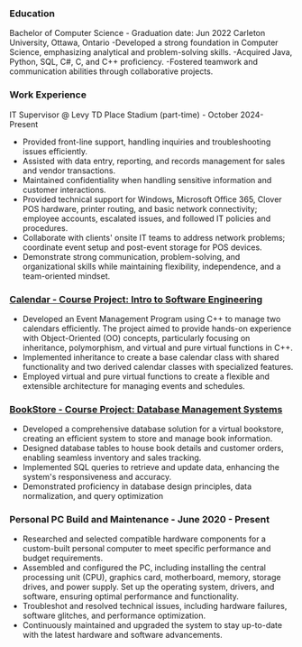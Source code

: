 ### Education
Bachelor of Computer Science - Graduation date: Jun 2022
Carleton University, Ottawa, Ontario
-Developed a strong foundation in Computer Science, emphasizing analytical and problem-solving skills.
-Acquired Java, Python, SQL, C#, C, and C++ proficiency.
-Fostered teamwork and communication abilities through collaborative projects.


### Work Experience
IT Supervisor @ Levy TD Place Stadium (part-time) - October 2024- Present
- Provided front-line support, handling inquiries and troubleshooting issues efficiently.
- Assisted with data entry, reporting, and records management for sales and vendor transactions.
- Maintained confidentiality when handling sensitive information and customer interactions.
- Provided technical support for Windows, Microsoft Office 365, Clover POS hardware, printer routing, and basic network connectivity; employee accounts, escalated issues, and followed IT policies and procedures.
- Collaborate with clients' onsite IT teams to address network problems; coordinate event setup and post-event storage for POS devices.
- Demonstrate strong communication, problem-solving, and organizational skills while maintaining flexibility, independence, and a team-oriented mindset.

### [Calendar - Course Project: Intro to Software Engineering](https://github.com/BruleeTea/Calendar)
- Developed an Event Management Program using C++ to manage two calendars efficiently. The project aimed to provide hands-on experience with Object-Oriented (OO) concepts, particularly focusing on inheritance, polymorphism, and virtual and pure virtual functions in C++.
- Implemented inheritance to create a base calendar class with shared functionality and two derived calendar classes with specialized features.
- Employed virtual and pure virtual functions to create a flexible and extensible architecture for managing events and schedules.

### [BookStore - Course Project: Database Management Systems](https://github.com/BruleeTea/Book-store)
- Developed a comprehensive database solution for a virtual bookstore, creating an efficient system to store and manage book information.
- Designed database tables to house book details and customer orders, enabling seamless inventory and sales tracking.
- Implemented SQL queries to retrieve and update data, enhancing the system's responsiveness and accuracy.
- Demonstrated proficiency in database design principles, data normalization, and query optimization

### Personal PC Build and Maintenance  - June 2020 - Present
- Researched and selected compatible hardware components for a custom-built personal computer to meet specific performance and budget requirements.
- Assembled and configured the PC, including installing the central processing unit (CPU), graphics card, motherboard, memory, storage drives, and power supply.
Set up the operating system, drivers, and software, ensuring optimal performance and functionality.
- Troubleshot and resolved technical issues, including hardware failures, software glitches, and performance optimization.
- Continuously maintained and upgraded the system to stay up-to-date with the latest hardware and software advancements.
